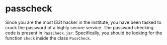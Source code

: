 # passcheck

Since you are the most l33t hacker in the institute, you have been tasked to
crack the password of a highly secure service. The password checking code is
present in `PassCheck.jar`. Specifically, you should be looking for the function
`check` inside the class `PassCheck`.
